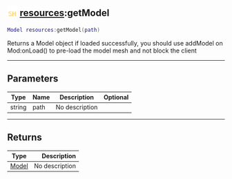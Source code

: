 ## <img src="../../.gitbook/assets/shared.png" width="24" height=24 /> [resources](https://iaswiki.rawr.dev/readme/resources):getModel

```lua
Model resources:getModel(path)
```

Returns a Model object if loaded successfully, you should use addModel on Mod:onLoad() to pre-load the model mesh and not block the client

------
## Parameters

| Type   | Name | Description | Optional |
| ------ | ---- | ----------- | -------: |
| string | path | No description |  |


------
## Returns

| Type   | Description |
| ------ | ----------: |
| [Model](https://iaswiki.rawr.dev/readme/model) | No description |

